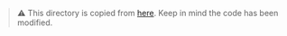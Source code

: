 > :warning: This directory is copied from [here](https://github.com/Open-Catalyst-Project/ocp/tree/master/ocpmodels/models/gemnet). Keep in mind the code has been modified.
